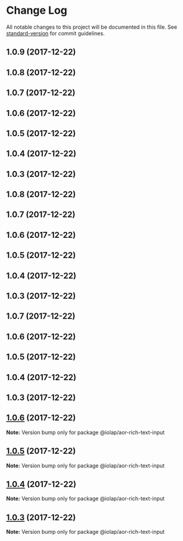 # Change Log

All notable changes to this project will be documented in this file.
See [standard-version](https://github.com/conventional-changelog/standard-version) for commit guidelines.

<a name="1.0.9"></a>
## 1.0.9 (2017-12-22)



<a name="1.0.8"></a>
## 1.0.8 (2017-12-22)



<a name="1.0.7"></a>
## 1.0.7 (2017-12-22)



<a name="1.0.6"></a>
## 1.0.6 (2017-12-22)



<a name="1.0.5"></a>
## 1.0.5 (2017-12-22)



<a name="1.0.4"></a>
## 1.0.4 (2017-12-22)



<a name="1.0.3"></a>
## 1.0.3 (2017-12-22)




<a name="1.0.8"></a>
## 1.0.8 (2017-12-22)



<a name="1.0.7"></a>
## 1.0.7 (2017-12-22)



<a name="1.0.6"></a>
## 1.0.6 (2017-12-22)



<a name="1.0.5"></a>
## 1.0.5 (2017-12-22)



<a name="1.0.4"></a>
## 1.0.4 (2017-12-22)



<a name="1.0.3"></a>
## 1.0.3 (2017-12-22)




<a name="1.0.7"></a>
## 1.0.7 (2017-12-22)



<a name="1.0.6"></a>
## 1.0.6 (2017-12-22)



<a name="1.0.5"></a>
## 1.0.5 (2017-12-22)



<a name="1.0.4"></a>
## 1.0.4 (2017-12-22)



<a name="1.0.3"></a>
## 1.0.3 (2017-12-22)




<a name="1.0.6"></a>
## [1.0.6](https://github.com/iolap/aor-rich-text-input/compare/v1.0.5...v1.0.6) (2017-12-22)




**Note:** Version bump only for package @iolap/aor-rich-text-input

<a name="1.0.5"></a>
## [1.0.5](https://github.com/iolap/aor-rich-text-input/compare/v1.0.4...v1.0.5) (2017-12-22)




**Note:** Version bump only for package @iolap/aor-rich-text-input

<a name="1.0.4"></a>
## [1.0.4](https://github.com/iolap/aor-rich-text-input/compare/v1.0.3...v1.0.4) (2017-12-22)




**Note:** Version bump only for package @iolap/aor-rich-text-input

<a name="1.0.3"></a>
## [1.0.3](https://github.com/iolap/aor-rich-text-input/compare/v1.0.2...v1.0.3) (2017-12-22)




**Note:** Version bump only for package @iolap/aor-rich-text-input
